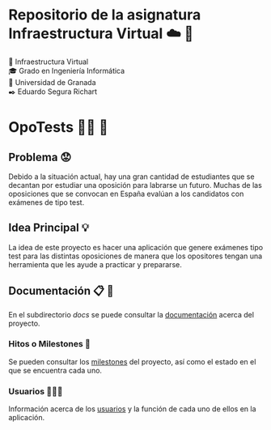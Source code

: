 # Repositorio de la asignatura Infraestructura Virtual ☁️ 📱
📝 Infraestructura Virtual  
🎓 Grado en Ingeniería Informática  
🏫 Universidad de Granada  
✒️ Eduardo Segura Richart  

# OpoTests 👨‍🎓 📑
## Problema 😟
Debido a la situación actual, hay una gran cantidad de estudiantes que se decantan por estudiar una oposición para labrarse un futuro. Muchas de las oposiciones que se convocan en España evalúan a los candidatos con exámenes de tipo test.

## Idea Principal 💡
La idea de este proyecto es hacer una aplicación que genere exámenes tipo test para las distintas oposiciones de manera que los opositores tengan una herramienta que les ayude a practicar y prepararse.  

## Documentación 📋 📂
En el subdirectorio *docs* se puede consultar la [documentación](https://github.com/edusegrich/OpoTests/tree/Objetivo-1/docs) acerca del proyecto.

### Hitos o Milestones 🚩
Se pueden consultar los [milestones](https://github.com/edusegrich/OpoTests/blob/Objetivo-1/docs/milestones.md) del proyecto, así como el estado en el que se encuentra cada uno.

### Usuarios 🧑‍🤝‍🧑
Información acerca de los [usuarios](https://github.com/edusegrich/OpoTests/blob/Objetivo-1/docs/tipos_de_usuario.md) y la función de cada uno de ellos en la aplicación.
